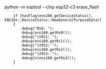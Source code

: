 python -m esptool --chip esp32-c3 erase_flash


        if (hasFlag(ens160.getDeviceStatus(), ENS16x::DeviceStatus::NewGeneralPurposeData))
        {
            debug("RS0: ");
            debug(ens160.getRs0());
            debug("\tRS1: ");
            debug(ens160.getRs1());
            debug("\tRS2: ");
            debug(ens160.getRs2());
            debug("\tRS3: ");
            debugln(ens160.getRs3());
        }